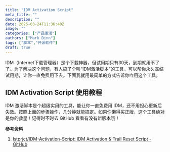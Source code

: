 ```yaml
---
title: "IDM Activation Script"
meta_title: ""
description: ""
date: 2025-03-24T11:36:40Z
image: ""
categories: ["产品激活"]
authors: ["Mark Dinn"]
tags: ["脚本","开源软件"]
draft: true
---
```


IDM（Internet下载管理器）是个下载神器，但试用期只有30天，到期就用不了了。为了解决这个问题，有人搞了个叫“IDM激活脚本”的工具，可以帮你永久冻结试用期，让你一直免费用下去。下面我就用最简单的方式告诉你咋用这个工具。

## IDM Activation Script 使用教程

IDM 激活脚本是个超级实用的工具，能让你一直免费用 IDM，还不用担心更新后失效。按照上面的步骤操作，几分钟就能搞定。如果你懒得买正版，这个工具绝对是你的救星！记得时不时去 GitHub 看看有没有新版本哦！

**参考资料**

1. [lstprjct/IDM-Activation-Script: IDM Activation & Trail Reset Script - GitHub][1]

[1]: https://github.com/lstprjct/IDM-Activation-Script